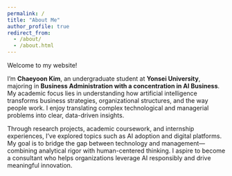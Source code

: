 ```yaml
---
permalink: /
title: "About Me"
author_profile: true
redirect_from: 
  - /about/
  - /about.html
---
```

Welcome to my website!

I’m **Chaeyoon Kim**, an undergraduate student at **Yonsei University**, majoring in **Business Administration with a concentration in AI Business**. My academic focus lies in understanding how artificial intelligence transforms business strategies, organizational structures, and the way people work. I enjoy translating complex technological and managerial problems into clear, data-driven insights.

Through research projects, academic coursework, and internship experiences, I’ve explored topics such as AI adoption and digital platforms. My goal is to bridge the gap between technology and management—combining analytical rigor with human-centered thinking. I aspire to become a consultant who helps organizations leverage AI responsibly and drive meaningful innovation.
